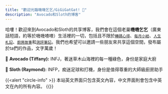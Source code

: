 ```yaml
---
title: "歡迎光臨嘰嘰乞乞/GiGiGatGat! 💬"
description: "Avocado和Sloth的博客"
---
```


哈嘍！歡迎來到Avocado和Sloth的共享博客，我們會在這個老巢**嘰嘰乞乞**（廣東話短語，約等於嘰嘰喳喳）生活裡的一切，包括且不限於[`轉碼心得`](/categories/tech/)、[`每月小結`](categories/recap/)、[`人生札記`](categories/life/)、[`廚房故事`](categories/kitchen/)和[`測評筆記`](categories/review/)。我們也希望可以邀請一些朋友來共享這個空間，發布屬於ta們的作品，文字萬歲！

&#129361;&nbsp;**Avocado (Tiffany):** INFJ，著迷草木山海裡的每一種綠色，身份是家庭大廚

&#129445;&nbsp;**Sloth (Raymond):** INFP，痴迷足球和打機，身份是值得尊重的大師級廚房助手

{{<alert "circle-info" >}}
本站英文界面只包含英文內容，中文界面則會包含中英文在內的所有內容。
{{</alert>}}